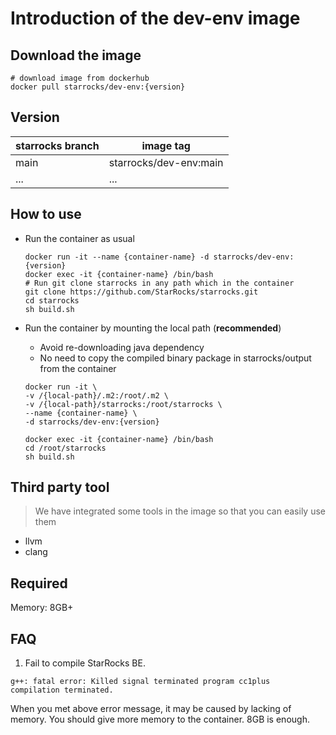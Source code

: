 # Introduction of the dev-env image

## Download the image

```shell
# download image from dockerhub
docker pull starrocks/dev-env:{version}
```

## Version

| starrocks branch | image tag              |
| ---------------- | ---------------------- |
| main             | starrocks/dev-env:main |
| ...              | ...                    |

## How to use

- Run the container as usual

  ```shell
  docker run -it --name {container-name} -d starrocks/dev-env:{version}
  docker exec -it {container-name} /bin/bash
  # Run git clone starrocks in any path which in the container
  git clone https://github.com/StarRocks/starrocks.git
  cd starrocks
  sh build.sh
  ```

- Run the container by mounting the local path (**recommended**)

  - Avoid re-downloading java dependency
  - No need to copy the compiled binary package in starrocks/output from the container

  ```shell
  docker run -it \
  -v /{local-path}/.m2:/root/.m2 \
  -v /{local-path}/starrocks:/root/starrocks \
  --name {container-name} \
  -d starrocks/dev-env:{version}
  
  docker exec -it {container-name} /bin/bash
  cd /root/starrocks
  sh build.sh
  ```

## Third party tool

> We have integrated some tools in the image so that you can easily use them

- llvm
- clang

## Required

Memory: 8GB+

## FAQ

1. Fail to compile StarRocks BE.

```shell
g++: fatal error: Killed signal terminated program cc1plus
compilation terminated.
```

When you met above error message, it may be caused by lacking of memory.
You should give more memory to the container.
8GB is enough.
